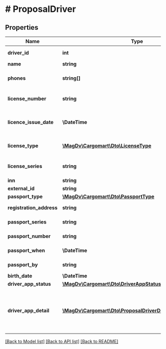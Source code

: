 # # ProposalDriver

## Properties

Name | Type | Description | Notes
------------ | ------------- | ------------- | -------------
**driver_id** | **int** | Идентификатор водителя | [optional]
**name** | **string** | ФИО водителя |
**phones** | **string[]** | Список телефонов водителя. | [optional]
**license_number** | **string** | Номер водительского удостоверения | [optional]
**licence_issue_date** | **\DateTime** | Дата выдачи водительского удостоверения YYYY-MM-DD | [optional]
**license_type** | [**\MagDv\Cargomart\Dto\LicenseType**](LicenseType.md) | Тип водительского удостоверения | [optional]
**license_series** | **string** | Серия водительского удостоверения | [optional]
**inn** | **string** | ИНН водителя | [optional]
**external_id** | **string** | Внешний код | [optional]
**passport_type** | [**\MagDv\Cargomart\Dto\PassportType**](PassportType.md) |  | [optional]
**registration_address** | **string** | Адрес регистрации | [optional]
**passport_series** | **string** | Серия паспорта |
**passport_number** | **string** | Номер паспорта |
**passport_when** | **\DateTime** | Когда выдан паспорт |
**passport_by** | **string** | Кем выдан паспорт |
**birth_date** | **\DateTime** | Дата рождения | [optional]
**driver_app_status** | [**\MagDv\Cargomart\Dto\DriverAppStatus**](DriverAppStatus.md) |  | [optional]
**driver_app_detail** | [**\MagDv\Cargomart\Dto\ProposalDriverDriverAppDetailInner[]**](ProposalDriverDriverAppDetailInner.md) | Детализация наличия &#39;приложения водителя&#39; по отдельным номерам телефонов | [optional]

[[Back to Model list]](../../README.md#models) [[Back to API list]](../../README.md#endpoints) [[Back to README]](../../README.md)
